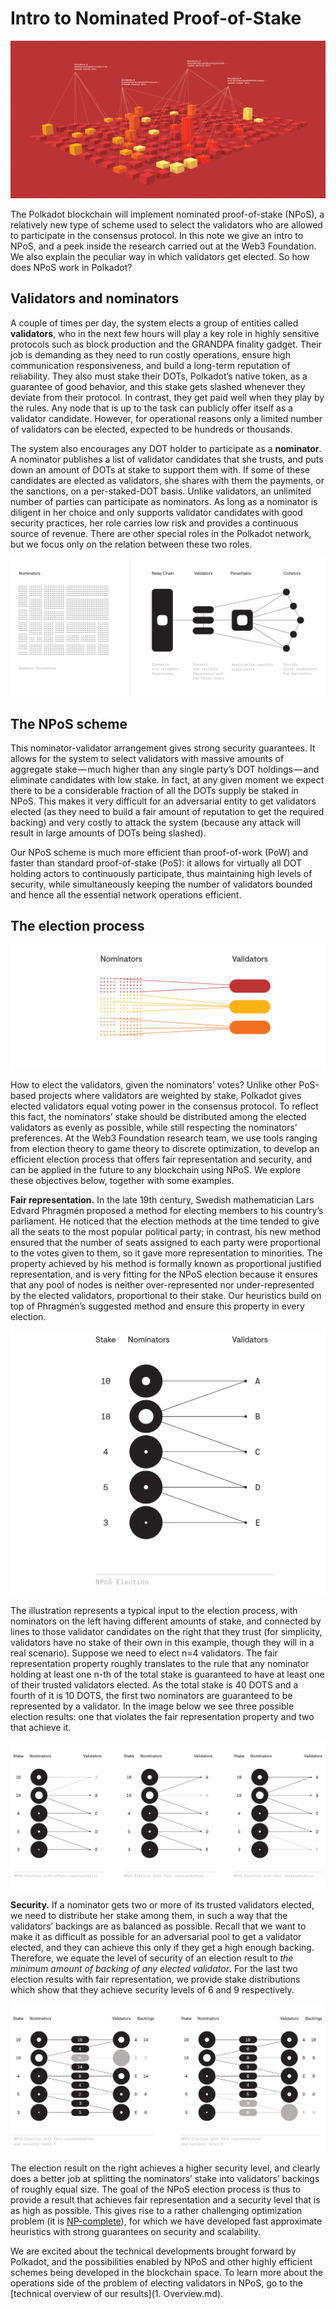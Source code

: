# Intro to Nominated Proof-of-Stake

![](NPoS_Cover.png)


The Polkadot blockchain will implement nominated proof-of-stake (NPoS), a relatively new type of scheme used to select the validators who are allowed to participate in the consensus protocol. In this note we give an intro to NPoS, and a peek inside the research carried out at the Web3 Foundation. We also explain the peculiar way in which validators get elected. So how does NPoS work in Polkadot?

## Validators and nominators

A couple of times per day, the system elects a group of entities called **validators**, who in the next few hours will play a key role in highly sensitive protocols such as block production and the GRANDPA finality gadget. Their job is demanding as they need to run costly operations, ensure high communication responsiveness, and build a long-term reputation of reliability. They also must stake their DOTs, Polkadot’s native token, as a guarantee of good behavior, and this stake gets slashed whenever they deviate from their protocol. In contrast, they get paid well when they play by the rules. Any node that is up to the task can publicly offer itself as a validator candidate. However, for operational reasons only a limited number of validators can be elected, expected to be hundreds or thousands.

The system also encourages any DOT holder to participate as a **nominator**. A nominator publishes a list of validator candidates that she trusts, and puts down an amount of DOTs at stake to support them with. If some of these candidates are elected as validators, she shares with them the payments, or the sanctions, on a per-staked-DOT basis. Unlike validators, an unlimited number of parties can participate as nominators. As long as a nominator is diligent in her choice and only supports validator candidates with good security practices, her role carries low risk and provides a continuous source of revenue. There are other special roles in the Polkadot network, but we focus only on the relation between these two roles.

![](NPoS_1.png)



## The NPoS scheme

This nominator-validator arrangement gives strong security guarantees. It allows for the system to select validators with massive amounts of aggregate stake — much higher than any single party’s DOT holdings — and eliminate candidates with low stake. In fact, at any given moment we expect there to be a considerable fraction of all the DOTs supply be staked in NPoS. This makes it very difficult for an adversarial entity to get validators elected (as they need to build a fair amount of reputation to get the required backing) and very costly to attack the system (because any attack will result in large amounts of DOTs being slashed).

Our NPoS scheme is much more efficient than proof-of-work (PoW) and faster than standard proof-of-stake (PoS): it allows for virtually all DOT holding actors to continuously participate, thus maintaining high levels of security, while simultaneously keeping the number of validators bounded and hence all the essential network operations efficient.

## The election process

![](NPoS_2.png)


How to elect the validators, given the nominators’ votes? Unlike other PoS-based projects where validators are weighted by stake, Polkadot gives elected validators equal voting power in the consensus protocol. To reflect this fact, the nominators’ stake should be distributed among the elected validators as evenly as possible, while still respecting the nominators’ preferences. At the Web3 Foundation research team, we use tools ranging from election theory to game theory to discrete optimization, to develop an efficient election process that offers fair representation and security, and can be applied in the future to any blockchain using NPoS. We explore these objectives below, together with some examples.

**Fair representation.** In the late 19th century, Swedish mathematician Lars Edvard Phragmén proposed a method for electing members to his country’s parliament. He noticed that the election methods at the time tended to give all the seats to the most popular political party; in contrast, his new method ensured that the number of seats assigned to each party were proportional to the votes given to them, so it gave more representation to minorities. The property achieved by his method is formally known as proportional justified representation, and is very fitting for the NPoS election because it ensures that any pool of nodes is neither over-represented nor under-represented by the elected validators, proportional to their stake. Our heuristics build on top of Phragmén’s suggested method and ensure this property in every election.

![](NPoS_3.png)


The illustration represents a typical input to the election process, with nominators on the left having different amounts of stake, and connected by lines to those validator candidates on the right that they trust (for simplicity, validators have no stake of their own in this example, though they will in a real scenario). Suppose we need to elect n=4 validators. The fair representation property roughly translates to the rule that any nominator holding at least one n-th of the total stake is guaranteed to have at least one of their trusted validators elected. As the total stake is 40 DOTS and a fourth of it is 10 DOTS, the first two nominators are guaranteed to be represented by a validator. In the image below we see three possible election results: one that violates the fair representation property and two that achieve it.


![](NPoS_4.png)


**Security.** If a nominator gets two or more of its trusted validators elected, we need to distribute her stake among them, in such a way that the validators’ backings are as balanced as possible. Recall that we want to make it as difficult as possible for an adversarial pool to get a validator elected, and they can achieve this only if they get a high enough backing. Therefore, we equate the level of security of an election result to *the minimum amount of backing of any elected validator*. For the last two election results with fair representation, we provide stake distributions which show that they achieve security levels of 6 and 9 respectively.

![](NPoS_5.png)


The election result on the right achieves a higher security level, and clearly does a better job at splitting the nominators’ stake into validators’ backings of roughly equal size. The goal of the NPoS election process is thus to provide a result that achieves fair representation and a security level that is as high as possible. This gives rise to a rather challenging optimization problem (it is [NP-complete](https://www.britannica.com/science/NP-complete-problem)), for which we have developed fast approximate heuristics with strong guarantees on security and scalability.

We are excited about the technical developments brought forward by Polkadot, and the possibilities enabled by NPoS and other highly efficient schemes being developed in the blockchain space. To learn more about the operations side of the problem of electing validators in NPoS, go to the [technical overview of our results](1. Overview.md). 
